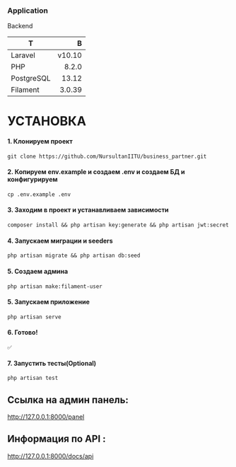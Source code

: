 ### Application

Backend

| Т          |      В |
|------------|-------:|
| Laravel    | v10.10 |
| PHP        |  8.2.0 |
| PostgreSQL |  13.12 |
| Filament   | 3.0.39 |



# УСТАНОВКА
#### 1. Клонируем проект
```code
git clone https://github.com/NursultanIITU/business_partner.git
```

#### 2. Копируем env.example и создаем .env и создаем БД и конфигурируем 
```code
cp .env.example .env
```
#### 3. Заходим в проект и устанавливаем зависимости
```code
composer install && php artisan key:generate && php artisan jwt:secret
```
#### 4. Запускаем миграции и seeders
```code
php artisan migrate && php artisan db:seed
```
#### 5. Создаем админа
```code
php artisan make:filament-user
```
#### 5. Запускаем приложение
```code
php artisan serve
```
#### 6. Готово!
```code
✅
```
#### 7. Запустить тесты(Optional)
```code
php artisan test
```




## Cсылка на админ панель:
http://127.0.0.1:8000/panel

## Информация по API :
http://127.0.0.1:8000/docs/api



